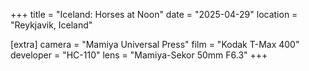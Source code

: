 +++
title =  "Iceland: Horses at Noon"
date =  "2025-04-29"
location = "Reykjavik, Iceland"

[extra]
camera =  "Mamiya Universal Press"
film =  "Kodak T-Max 400"
developer =  "HC-110"
lens = "Mamiya-Sekor 50mm F6.3"
+++
